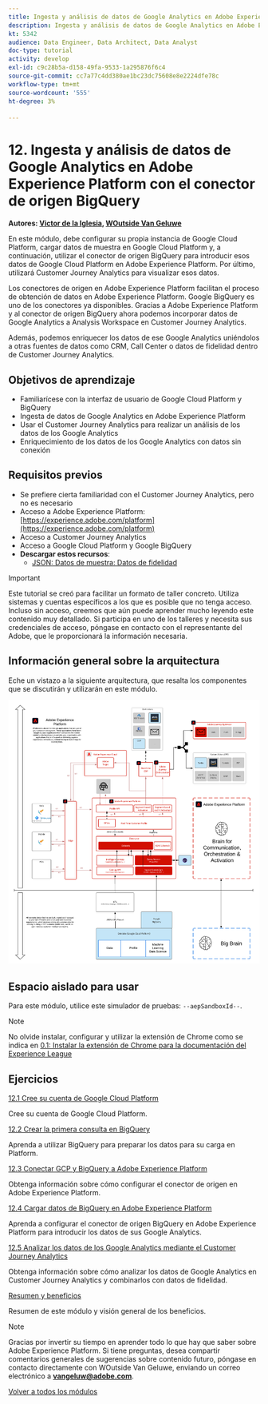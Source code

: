 ```yaml
---
title: Ingesta y análisis de datos de Google Analytics en Adobe Experience Platform con el conector de origen BigQuery
description: Ingesta y análisis de datos de Google Analytics en Adobe Experience Platform con el conector de origen BigQuery
kt: 5342
audience: Data Engineer, Data Architect, Data Analyst
doc-type: tutorial
activity: develop
exl-id: c9c28b5a-d158-49fa-9533-1a295876f6c4
source-git-commit: cc7a77c4dd380ae1bc23dc75608e8e2224dfe78c
workflow-type: tm+mt
source-wordcount: '555'
ht-degree: 3%

---
```


# 12. Ingesta y análisis de datos de Google Analytics en Adobe Experience Platform con el conector de origen BigQuery

**Autores: [Victor de la Iglesia](https://www.linkedin.com/in/victordelaiglesia/), [WOutside Van Geluwe](https://www.linkedin.com/in/woutervangeluwe/)**

En este módulo, debe configurar su propia instancia de Google Cloud Platform, cargar datos de muestra en Google Cloud Platform y, a continuación, utilizar el conector de origen BigQuery para introducir esos datos de Google Cloud Platform en Adobe Experience Platform. Por último, utilizará Customer Journey Analytics para visualizar esos datos.

Los conectores de origen en Adobe Experience Platform facilitan el proceso de obtención de datos en Adobe Experience Platform. Google BigQuery es uno de los conectores ya disponibles. Gracias a Adobe Experience Platform y al conector de origen BigQuery ahora podemos incorporar datos de Google Analytics a Analysis Workspace en Customer Journey Analytics.

Además, podemos enriquecer los datos de ese Google Analytics uniéndolos a otras fuentes de datos como CRM, Call Center o datos de fidelidad dentro de Customer Journey Analytics.

## Objetivos de aprendizaje

- Familiarícese con la interfaz de usuario de Google Cloud Platform y BigQuery
- Ingesta de datos de Google Analytics en Adobe Experience Platform
- Usar el Customer Journey Analytics para realizar un análisis de los datos de los Google Analytics
- Enriquecimiento de los datos de los Google Analytics con datos sin conexión

## Requisitos previos

- Se prefiere cierta familiaridad con el Customer Journey Analytics, pero no es necesario
- Acceso a Adobe Experience Platform: [https://experience.adobe.com/platform](https://experience.adobe.com/platform)
- Acceso a Customer Journey Analytics
- Acceso a Google Cloud Platform y Google BigQuery
- **Descargar estos recursos**:
   - [JSON: Datos de muestra: Datos de fidelidad](./../../assets/json/bqLoyalty.json)

>[!IMPORTANT]
>
>Este tutorial se creó para facilitar un formato de taller concreto. Utiliza sistemas y cuentas específicos a los que es posible que no tenga acceso. Incluso sin acceso, creemos que aún puede aprender mucho leyendo este contenido muy detallado. Si participa en uno de los talleres y necesita sus credenciales de acceso, póngase en contacto con el representante del Adobe, que le proporcionará la información necesaria.

## Información general sobre la arquitectura

Eche un vistazo a la siguiente arquitectura, que resalta los componentes que se discutirán y utilizarán en este módulo.

![Información general sobre la arquitectura](../../assets/images/architecturem16.png)

## Espacio aislado para usar

Para este módulo, utilice este simulador de pruebas: `--aepSandboxId--`.

>[!NOTE]
>
>No olvide instalar, configurar y utilizar la extensión de Chrome como se indica en [0.1: Instalar la extensión de Chrome para la documentación del Experience League](../module0/ex1.md)

## Ejercicios

[12.1 Cree su cuenta de Google Cloud Platform](./ex1.md)

Cree su cuenta de Google Cloud Platform.

[12.2 Crear la primera consulta en BigQuery](./ex2.md)

Aprenda a utilizar BigQuery para preparar los datos para su carga en Platform.

[12.3 Conectar GCP y BigQuery a Adobe Experience Platform](./ex3.md)

Obtenga información sobre cómo configurar el conector de origen en Adobe Experience Platform.

[12.4 Cargar datos de BigQuery en Adobe Experience Platform](./ex4.md)

Aprenda a configurar el conector de origen BigQuery en Adobe Experience Platform para introducir los datos de sus Google Analytics.

[12.5 Analizar los datos de los Google Analytics mediante el Customer Journey Analytics](./ex5.md)

Obtenga información sobre cómo analizar los datos de Google Analytics en Customer Journey Analytics y combinarlos con datos de fidelidad.

[Resumen y beneficios](./summary.md)

Resumen de este módulo y visión general de los beneficios.

>[!NOTE]
>
>Gracias por invertir su tiempo en aprender todo lo que hay que saber sobre Adobe Experience Platform. Si tiene preguntas, desea compartir comentarios generales de sugerencias sobre contenido futuro, póngase en contacto directamente con WOutside Van Geluwe, enviando un correo electrónico a **vangeluw@adobe.com**.

[Volver a todos los módulos](../../overview.md)
